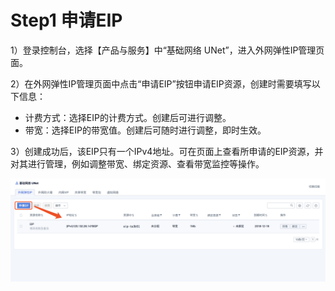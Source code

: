 

# Step1 申请EIP

1）登录控制台，选择【产品与服务】中“基础网络 UNet”，进入外网弹性IP管理页面。

2）在外网弹性IP管理页面中点击“申请EIP”按钮申请EIP资源，创建时需要填写以下信息：
   * 计费方式：选择EIP的计费方式。创建后可进行调整。
   * 带宽：选择EIP的带宽值。创建后可随时进行调整，即时生效。

3）创建成功后，该EIP只有一个IPv4地址。可在页面上查看所申请的EIP资源，并对其进行管理，例如调整带宽、绑定资源、查看带宽监控等操作。

![](/images/briefguide/申请eip.png)
